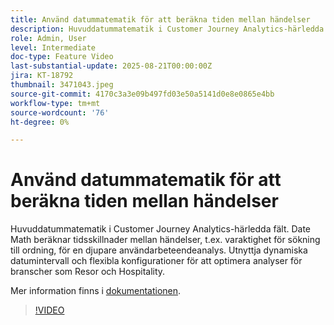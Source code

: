 ```yaml
---
title: Använd datummatematik för att beräkna tiden mellan händelser
description: Huvuddatummatematik i Customer Journey Analytics-härledda fält.
role: Admin, User
level: Intermediate
doc-type: Feature Video
last-substantial-update: 2025-08-21T00:00:00Z
jira: KT-18792
thumbnail: 3471043.jpeg
source-git-commit: 4170c3a3e09b497fd03e50a5141d0e8e0865e4bb
workflow-type: tm+mt
source-wordcount: '76'
ht-degree: 0%

---
```


# Använd datummatematik för att beräkna tiden mellan händelser

Huvuddatummatematik i Customer Journey Analytics-härledda fält. Date Math beräknar tidsskillnader mellan händelser, t.ex. varaktighet för sökning till ordning, för en djupare användarbeteendeanalys. Utnyttja dynamiska datumintervall och flexibla konfigurationer för att optimera analyser för branscher som Resor och Hospitality.

Mer information finns i [dokumentationen](https://experienceleague.adobe.com/sv/docs/analytics-platform/using/cja-dataviews/derived-fields).

>[!VIDEO](https://video.tv.adobe.com/v/3471043/?learn=on)
